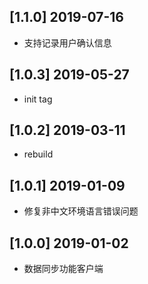 ## [1.1.0] 2019-07-16

*  支持记录用户确认信息

## [1.0.3] 2019-05-27

*  init tag

## [1.0.2] 2019-03-11

*  rebuild

## [1.0.1] 2019-01-09

*  修复非中文环境语言错误问题

## [1.0.0] 2019-01-02

*  数据同步功能客户端

